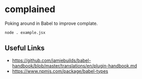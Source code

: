 # complained

Poking around in Babel to improve complate.

```
node . example.jsx
```

## Useful Links

* https://github.com/jamiebuilds/babel-handbook/blob/master/translations/en/plugin-handbook.md
* https://www.npmjs.com/package/babel-types
